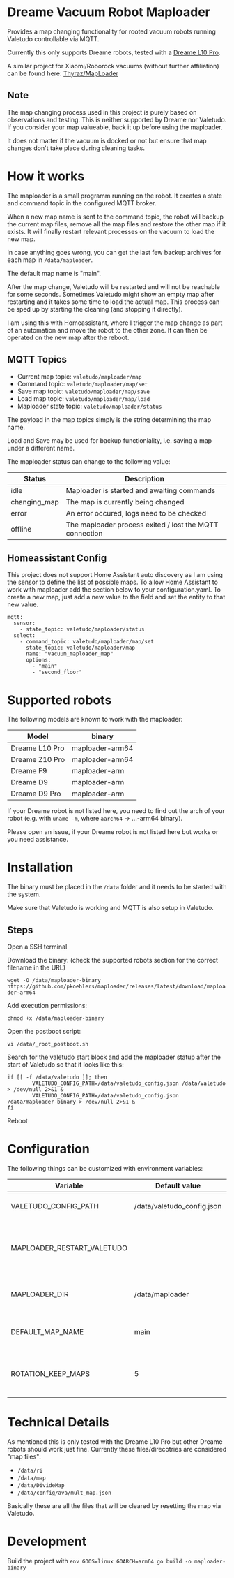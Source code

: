 # Dreame Vacuum Robot Maploader

Provides a map changing functionality for rooted vacuum robots running Valetudo controllable via MQTT.

Currently this only supports Dreame robots, tested with a [Dreame L10 Pro](https://dontvacuum.me/robotinfo/detail_dreame.vacuum.p2029_0.html).

A similar project for Xiaomi/Roborock vacuums (without further affiliation) can be found here: [Thyraz/MapLoader](https://github.com/Thyraz/MapLoader)

## Note
The map changing process used in this project is purely based on observations and testing. 
This is neither supported by Dreame nor Valetudo. If you consider your map valueable, back it up before using the maploader.

It does not matter if the vacuum is docked or not but ensure that map changes don't take place during cleaning tasks.
# How it works
The maploader is a small programm running on the robot. It creates a state and command topic in the configured MQTT broker. 

When a new map name is sent to the command topic, the robot will backup the current map files, remove all the map files and restore the other map if it exists. It will finally restart relevant processes on the vacuum to load the new map.

In case anything goes wrong, you can get the last few backup archives for each map in ```/data/maploader```.

The default map name is "main".

After the map change, Valetudo will be restarted and will not be reachable for some seconds. Sometimes Valetudo might show an empty map after restarting and it takes some time to load the actual map. This process can be sped up by starting the cleaning (and stopping it directly).

I am using this with Homeassistant, where I trigger the map change as part of an automation and move the robot to the other zone. It can then be operated on the new map after the reboot.

## MQTT Topics
* Current map topic: ```valetudo/maploader/map```
* Command topic: ```valetudo/maploader/map/set```
* Save map topic: ```valetudo/maploader/map/save```
* Load map topic: ```valetudo/maploader/map/load```
* Maploader state topic: ```valetudo/maploader/status```

The payload in the map topics simply is the string determining the map name.

Load and Save may be used for backup functioniality, i.e. saving a map under a different name.

The maploader status can change to the following value:

| Status       | Description                                             |
| ------------ | ------------------------------------------------------- |
| idle         | Maploader is started and awaiting commands              |
| changing_map | The map is currently being changed                      |
| error        | An error occured, logs need to be checked               |
| offline      | The maploader process exited / lost the MQTT connection |

## Homeassistant Config
This project does not support Home Assistant auto discovery as I am using the sensor to define the list of possible maps. To allow Home Assistant to work with maploader add the section below to your configuration.yaml. To create a new map, just add a new value to the field and set the entity to that new value.

```
mqtt:
  sensor:
    - state_topic: valetudo/maploader/status
  select:
    - command_topic: valetudo/maploader/map/set
      state_topic: valetudo/maploader/map
      name: "vacuum_maploader_map"
      options:
        - "main"
        - "second_floor"

```

# Supported robots

The following models are known to work with the maploader:

| Model                | binary                     |
|----------------------|----------------------------|
| Dreame L10 Pro       | maploader-arm64            |
| Dreame Z10 Pro       | maploader-arm64            |
| Dreame F9            | maploader-arm              |
| Dreame D9            | maploader-arm              |
| Dreame D9 Pro        | maploader-arm              |

If your Dreame robot is not listed here, you need to find out the arch of your robot (e.g. with ```uname -m```, where ```aarch64``` -> ...-arm64 binary).

Please open an issue, if your Dreame robot is not listed here but works or you need assistance.

# Installation
The binary must be placed in the ```/data``` folder and it needs to be started with the system.

Make sure that Valetudo is working and MQTT is also setup in Valetudo.

## Steps

Open a SSH terminal

Download the binary: (check the supported robots section for the correct filename in the URL)

```wget -O /data/maploader-binary https://github.com/pkoehlers/maploader/releases/latest/download/maploader-arm64```

Add execution permissions:

```chmod +x /data/maploader-binary```

Open the postboot script:

```vi /data/_root_postboot.sh```

Search for the valetudo start block and add the maploader statup after the start of Valetudo so that it looks like this:
```
if [[ -f /data/valetudo ]]; then
        VALETUDO_CONFIG_PATH=/data/valetudo_config.json /data/valetudo > /dev/null 2>&1 &
        VALETUDO_CONFIG_PATH=/data/valetudo_config.json /data/maploader-binary > /dev/null 2>&1 &
fi
```

Reboot

# Configuration
The following things can be customized with environment variables:

| Variable                   | Default value              | Description                                                 |
|----------------------------|----------------------------|-------------------------------------------------------------|
| VALETUDO_CONFIG_PATH       | /data/valetudo_config.json | path to the valetudo config file                            |
| MAPLOADER_RESTART_VALETUDO |                            | Set to any value to also restart Valetudo after map changes |
| MAPLOADER_DIR              | /data/maploader            | directory to store the maps and logs                        |
| DEFAULT_MAP_NAME           | main                       | name of the main map (for first use)                        |
| ROTATION_KEEP_MAPS         | 5                          | number of map backups to keep per map                       |



# Technical Details
As mentioned this is only tested with the Dreame L10 Pro but other Dreame robots should work just fine.
Currently these files/direcotries are considered "map files":

* ```/data/ri```
* ```/data/map```
* ```/data/DivideMap```
* ```/data/config/ava/mult_map.json```

Basically these are all the files that will be cleared by resetting the map via Valetudo.

# Development
Build the project with
```env GOOS=linux GOARCH=arm64 go build -o maploader-binary```
